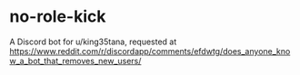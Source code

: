 # no-role-kick
A Discord bot for u/king35tana, requested at https://www.reddit.com/r/discordapp/comments/efdwtg/does_anyone_know_a_bot_that_removes_new_users/
